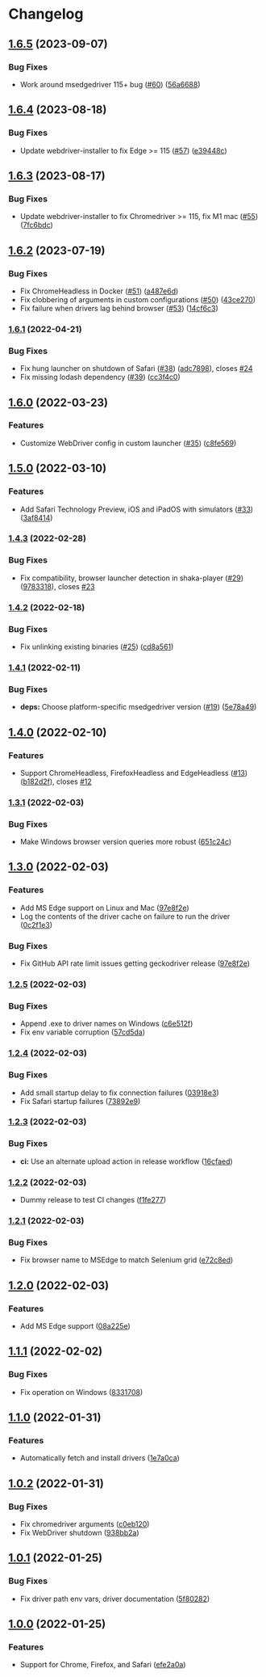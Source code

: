 # Changelog

## [1.6.5](https://github.com/shaka-project/karma-local-wd-launcher/compare/v1.6.4...v1.6.5) (2023-09-07)


### Bug Fixes

* Work around msedgedriver 115+ bug ([#60](https://github.com/shaka-project/karma-local-wd-launcher/issues/60)) ([56a6688](https://github.com/shaka-project/karma-local-wd-launcher/commit/56a6688ae77acd2cb8ee89459a48950daa289eff))

## [1.6.4](https://github.com/shaka-project/karma-local-wd-launcher/compare/v1.6.3...v1.6.4) (2023-08-18)


### Bug Fixes

* Update webdriver-installer to fix Edge &gt;= 115 ([#57](https://github.com/shaka-project/karma-local-wd-launcher/issues/57)) ([e39448c](https://github.com/shaka-project/karma-local-wd-launcher/commit/e39448cce285f2cc28ce3793f3b003cf6d83dd22))

## [1.6.3](https://github.com/shaka-project/karma-local-wd-launcher/compare/v1.6.2...v1.6.3) (2023-08-17)


### Bug Fixes

* Update webdriver-installer to fix Chromedriver &gt;= 115, fix M1 mac ([#55](https://github.com/shaka-project/karma-local-wd-launcher/issues/55)) ([7fc6bdc](https://github.com/shaka-project/karma-local-wd-launcher/commit/7fc6bdc45c89064268adf9919c3872c3cbe9a509))

## [1.6.2](https://github.com/shaka-project/karma-local-wd-launcher/compare/v1.6.1...v1.6.2) (2023-07-19)


### Bug Fixes

* Fix ChromeHeadless in Docker ([#51](https://github.com/shaka-project/karma-local-wd-launcher/issues/51)) ([a487e6d](https://github.com/shaka-project/karma-local-wd-launcher/commit/a487e6de37ebeac009e17619a5e48aa2e439e9d0))
* Fix clobbering of arguments in custom configurations ([#50](https://github.com/shaka-project/karma-local-wd-launcher/issues/50)) ([43ce270](https://github.com/shaka-project/karma-local-wd-launcher/commit/43ce27057eb0b86b5659f8eb49a50e1752d33d4a))
* Fix failure when drivers lag behind browser ([#53](https://github.com/shaka-project/karma-local-wd-launcher/issues/53)) ([14cf6c3](https://github.com/shaka-project/karma-local-wd-launcher/commit/14cf6c3ff1f4fcf62518590a246e355ed6c882de))

### [1.6.1](https://github.com/shaka-project/karma-local-wd-launcher/compare/v1.6.0...v1.6.1) (2022-04-21)


### Bug Fixes

* Fix hung launcher on shutdown of Safari ([#38](https://github.com/shaka-project/karma-local-wd-launcher/issues/38)) ([adc7898](https://github.com/shaka-project/karma-local-wd-launcher/commit/adc7898f50d7b57664b8f56734ec9730228e31a9)), closes [#24](https://github.com/shaka-project/karma-local-wd-launcher/issues/24)
* Fix missing lodash dependency ([#39](https://github.com/shaka-project/karma-local-wd-launcher/issues/39)) ([cc3f4c0](https://github.com/shaka-project/karma-local-wd-launcher/commit/cc3f4c022f0e1060715674c8fb19de208cccfd8e))

## [1.6.0](https://github.com/shaka-project/karma-local-wd-launcher/compare/v1.5.0...v1.6.0) (2022-03-23)


### Features

* Customize WebDriver config in custom launcher ([#35](https://github.com/shaka-project/karma-local-wd-launcher/issues/35)) ([c8fe569](https://github.com/shaka-project/karma-local-wd-launcher/commit/c8fe5696c87b8166c802945c3f2dec6ee67b5cee))

## [1.5.0](https://github.com/shaka-project/karma-local-wd-launcher/compare/v1.4.3...v1.5.0) (2022-03-10)


### Features

* Add Safari Technology Preview, iOS and iPadOS with simulators ([#33](https://github.com/shaka-project/karma-local-wd-launcher/issues/33)) ([3af8414](https://github.com/shaka-project/karma-local-wd-launcher/commit/3af8414ae37f93751b2090a98801f75b153d95e0))

### [1.4.3](https://github.com/shaka-project/karma-local-wd-launcher/compare/v1.4.2...v1.4.3) (2022-02-28)


### Bug Fixes

* Fix compatibility, browser launcher detection in shaka-player ([#29](https://github.com/shaka-project/karma-local-wd-launcher/issues/29)) ([9783318](https://github.com/shaka-project/karma-local-wd-launcher/commit/978331821148bcf25e1be7c60ca16460ac40eeeb)), closes [#23](https://github.com/shaka-project/karma-local-wd-launcher/issues/23)

### [1.4.2](https://github.com/shaka-project/karma-local-wd-launcher/compare/v1.4.1...v1.4.2) (2022-02-18)


### Bug Fixes

* Fix unlinking existing binaries ([#25](https://github.com/shaka-project/karma-local-wd-launcher/issues/25)) ([cd8a561](https://github.com/shaka-project/karma-local-wd-launcher/commit/cd8a56173ba6e0c42d6c61eb38ea7d35848b7c3e))

### [1.4.1](https://github.com/shaka-project/karma-local-wd-launcher/compare/v1.4.0...v1.4.1) (2022-02-11)


### Bug Fixes

* **deps:** Choose platform-specific msedgedriver version ([#19](https://github.com/shaka-project/karma-local-wd-launcher/issues/19)) ([5e78a49](https://github.com/shaka-project/karma-local-wd-launcher/commit/5e78a490a8742a7c479452c0a77304b1d290a767))

## [1.4.0](https://github.com/shaka-project/karma-local-wd-launcher/compare/v1.3.1...v1.4.0) (2022-02-10)


### Features

* Support ChromeHeadless, FirefoxHeadless and EdgeHeadless ([#13](https://github.com/shaka-project/karma-local-wd-launcher/issues/13)) ([b182d2f](https://github.com/shaka-project/karma-local-wd-launcher/commit/b182d2f0c480a623e176d3c4d3c55ca152bdc9b7)), closes [#12](https://github.com/shaka-project/karma-local-wd-launcher/issues/12)

### [1.3.1](https://github.com/shaka-project/karma-local-wd-launcher/compare/v1.3.0...v1.3.1) (2022-02-03)


### Bug Fixes

* Make Windows browser version queries more robust ([651c24c](https://github.com/shaka-project/karma-local-wd-launcher/commit/651c24ce66964ec395ced0166e73c18d22d588f3))

## [1.3.0](https://github.com/shaka-project/karma-local-wd-launcher/compare/v1.2.5...v1.3.0) (2022-02-03)


### Features

* Add MS Edge support on Linux and Mac ([97e8f2e](https://github.com/shaka-project/karma-local-wd-launcher/commit/97e8f2e078920e523138fe67bfd0e6efe199dd17))
* Log the contents of the driver cache on failure to run the driver ([0c2f1e3](https://github.com/shaka-project/karma-local-wd-launcher/commit/0c2f1e35bdde6311c60320b1a707c23f7ec70e22))


### Bug Fixes

* Fix GitHub API rate limit issues getting geckodriver release ([97e8f2e](https://github.com/shaka-project/karma-local-wd-launcher/commit/97e8f2e078920e523138fe67bfd0e6efe199dd17))

### [1.2.5](https://github.com/shaka-project/karma-local-wd-launcher/compare/v1.2.4...v1.2.5) (2022-02-03)


### Bug Fixes

* Append .exe to driver names on Windows ([c6e512f](https://github.com/shaka-project/karma-local-wd-launcher/commit/c6e512f1ed80760c7c70eb0f97234857bce70f7a))
* Fix env variable corruption ([57cd5da](https://github.com/shaka-project/karma-local-wd-launcher/commit/57cd5da4c42274abfb95078420ed92e6003eeebf))

### [1.2.4](https://github.com/shaka-project/karma-local-wd-launcher/compare/v1.2.3...v1.2.4) (2022-02-03)


### Bug Fixes

* Add small startup delay to fix connection failures ([03918e3](https://github.com/shaka-project/karma-local-wd-launcher/commit/03918e374b89769ba769f5bc14fe440b3f05a494))
* Fix Safari startup failures ([73892e9](https://github.com/shaka-project/karma-local-wd-launcher/commit/73892e97db05545f877a5c91bdfc21f3f65c72a7))

### [1.2.3](https://github.com/shaka-project/karma-local-wd-launcher/compare/v1.2.2...v1.2.3) (2022-02-03)


### Bug Fixes

* **ci:** Use an alternate upload action in release workflow ([16cfaed](https://github.com/shaka-project/karma-local-wd-launcher/commit/16cfaeda550d7a0aa12b2a1f397efb7e3d63cec9))

### [1.2.2](https://github.com/shaka-project/karma-local-wd-launcher/compare/v1.2.1...v1.2.2) (2022-02-03)

* Dummy release to test CI changes ([f1fe277](https://github.com/shaka-project/karma-local-wd-launcher/commit/f1fe277a3ce07024b570475067922683b02e6fb8))


### [1.2.1](https://github.com/shaka-project/karma-local-wd-launcher/compare/v1.2.0...v1.2.1) (2022-02-03)


### Bug Fixes

* Fix browser name to MSEdge to match Selenium grid ([e72c8ed](https://github.com/shaka-project/karma-local-wd-launcher/commit/e72c8ed08518214b256a0d325c62f1ef2c38dce8))

## [1.2.0](https://github.com/shaka-project/karma-local-wd-launcher/compare/v1.1.1...v1.2.0) (2022-02-03)


### Features

* Add MS Edge support ([08a225e](https://github.com/shaka-project/karma-local-wd-launcher/commit/08a225ea779f40bc03fe776e87f9bb6a2b110b09))

## [1.1.1](https://github.com/shaka-project/karma-local-wd-launcher/compare/v1.1.0...v1.1.1) (2022-02-02)


### Bug Fixes

* Fix operation on Windows ([8331708](https://github.com/shaka-project/karma-local-wd-launcher/commit/8331708831a4814d308ee379d9528f5c6eb97050))



## [1.1.0](https://github.com/shaka-project/karma-local-wd-launcher/compare/v1.0.2...v1.1.0) (2022-01-31)


### Features

* Automatically fetch and install drivers ([1e7a0ca](https://github.com/shaka-project/karma-local-wd-launcher/commit/1e7a0ca04640f5ef3ea50ef9fa4ecaddb50a9df9))



## [1.0.2](https://github.com/shaka-project/karma-local-wd-launcher/compare/v1.0.1...v1.0.2) (2022-01-31)


### Bug Fixes

* Fix chromedriver arguments ([c0eb120](https://github.com/shaka-project/karma-local-wd-launcher/commit/c0eb120b89d4bb30ce246e1b4bb8420e809a5676))
* Fix WebDriver shutdown ([938bb2a](https://github.com/shaka-project/karma-local-wd-launcher/commit/938bb2aa384822c1c62d2ac098f304ecdd705b28))



## [1.0.1](https://github.com/shaka-project/karma-local-wd-launcher/compare/v1.0.0...v1.0.1) (2022-01-25)


### Bug Fixes

* Fix driver path env vars, driver documentation ([5f80282](https://github.com/shaka-project/karma-local-wd-launcher/commit/5f80282b0b7a433250d8a8dc6a6a3e7a044f4842))



## [1.0.0](https://github.com/shaka-project/karma-local-wd-launcher/commit/efe2a0a) (2022-01-25)


### Features

* Support for Chrome, Firefox, and Safari ([efe2a0a](https://github.com/shaka-project/karma-local-wd-launcher/commit/efe2a0a2139fe9030c27f7ac5c153682c71a1cca))

